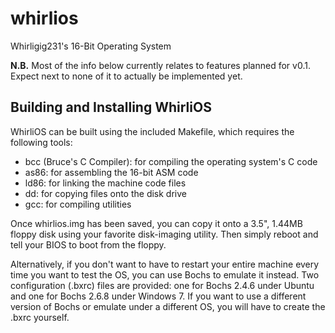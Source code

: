 # whirlios
Whirligig231's 16-Bit Operating System

**N.B.** Most of the info below currently relates to features planned for v0.1. Expect next to none of it to actually be implemented yet.

## Building and Installing WhirliOS

WhirliOS can be built using the included Makefile, which requires the following tools:

* bcc (Bruce's C Compiler): for compiling the operating system's C code
* as86: for assembling the 16-bit ASM code
* ld86: for linking the machine code files
* dd: for copying files onto the disk drive
* gcc: for compiling utilities

Once whirlios.img has been saved, you can copy it onto a 3.5", 1.44MB floppy disk using your favorite disk-imaging utility. Then simply reboot and tell your BIOS to boot from the floppy.

Alternatively, if you don't want to have to restart your entire machine every time you want to test the OS, you can use Bochs to emulate it instead. Two configuration (.bxrc) files are provided: one for Bochs 2.4.6 under Ubuntu and one for Bochs 2.6.8 under Windows 7. If you want to use a different version of Bochs or emulate under a different OS, you will have to create the .bxrc yourself.